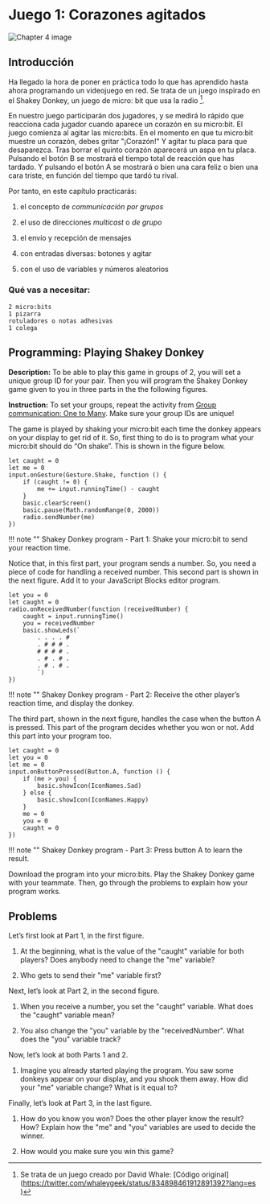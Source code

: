 Juego 1: Corazones agitados
===========================

![Chapter 4 image](chapter4.png)

Introducción
------------

Ha llegado la hora de poner en práctica todo lo que has aprendido hasta ahora programando un videojuego en red. Se trata de un juego inspirado en el Shakey Donkey, un juego de micro: bit que usa la radio [^ 1]. 

En nuestro juego participarán dos jugadores, y se medirá lo rápido que reacciona cada jugador cuando aparece un corazón en su micro:bit. El juego comienza al agitar las micro:bits. En el momento en que tu micro:bit muestre un corazón, debes gritar "¡Corazón!" Y agitar tu placa para que desaparezca. Tras borrar el quinto corazón aparecerá un aspa en tu placa. Pulsando el botón B se mostrará el tiempo total de reacción que has tardado. Y pulsando el botón A se mostrará o bien una cara feliz o bien una cara triste, en función del tiempo que tardó tu rival.

Por tanto, en este capítulo practicarás:

1. el concepto de *communicación por grupos*

2. el uso de direcciones *multicast* o *de grupo*

3. el envío y recepción de mensajes

4. con entradas diversas: botones y agitar

5. con el uso de variables y números aleatorios

### Qué vas a necesitar:

    2 micro:bits
    1 pizarra
    rotuladores o notas adhesivas
    1 colega

Programming: Playing Shakey Donkey
----------------------------------

**Description:** To be able to play this game in groups of 2, you will
set a unique group ID for your pair. Then you will program the Shakey
Donkey game given to you in three parts in the
the following figures.

**Instruction:** To set your groups, repeat the activity from
[Group communication: One to Many](../groupcommunication/groupcommunication.md). Make sure your group IDs are unique!

The game is played by shaking your micro:bit each time the donkey
appears on your display to get rid of it. So, first thing to do is to
program what your micro:bit should do “On shake”. This is shown in
the  figure below.

```blocks
let caught = 0
let me = 0
input.onGesture(Gesture.Shake, function () {
    if (caught != 0) {
        me += input.runningTime() - caught
    }
    basic.clearScreen()
    basic.pause(Math.randomRange(0, 2000))
    radio.sendNumber(me)
})
```
!!! note ""
	Shakey Donkey program - Part 1: Shake your micro:bit to send your reaction time.

Notice that, in this first part, your program sends a number. So, you
need a piece of code for handling a received number. This second part is
shown in the next figure. Add it to your JavaScript Blocks editor program.

```blocks
let you = 0
let caught = 0
radio.onReceivedNumber(function (receivedNumber) {
    caught = input.runningTime()
    you = receivedNumber
    basic.showLeds(`
        . . . . #
        . # # # .
        # # # # .
        . # . # .
        . # . # .
        `)
})
```
!!! note ""
	Shakey Donkey program - Part 2: Receive the other player’s reaction time, and display the donkey.

The third part, shown in the next figure, handles the
case when the button A is pressed. This part of the program decides
whether you won or not. Add this part into your program too.

```blocks
let caught = 0
let you = 0
let me = 0
input.onButtonPressed(Button.A, function () {
    if (me > you) {
        basic.showIcon(IconNames.Sad)
    } else {
        basic.showIcon(IconNames.Happy)
    }
    me = 0
    you = 0
    caught = 0
})
```

!!! note ""
	Shakey Donkey program - Part 3: Press button A to learn the result.

Download the program into your micro:bits. Play the Shakey Donkey game
with your teammate. Then, go through the problems to explain how your
program works.

Problems
--------

Let’s first look at Part 1, in the first figure.

1. At the beginning, what is the value of the "caught" variable for both players? Does anybody need to change the "me" variable?

2. Who gets to send their "me" variable first?

Next, let’s look at Part 2, in the second figure.

1. When you receive a number, you set the "caught" variable. What does the "caught" variable mean?

2. You also change the "you" variable by the "receivedNumber". What does the "you" variable track?

Now, let’s look at both Parts 1 and 2.

1. Imagine you already started playing the program. You saw some donkeys appear on your display, and you shook them away. How did your "me" variable change? What is it equal to?

Finally, let’s look at Part 3, in the last figure.

1. How do you know you won? Does the other player know the result? How? Explain how the "me" and "you" variables are used to decide the winner.

2. How would you make sure you win this game?

[^1]: Se trata de un juego creado por David Whale: [Código original] (https://twitter.com/whaleygeek/status/834898461912891392?lang=es )
